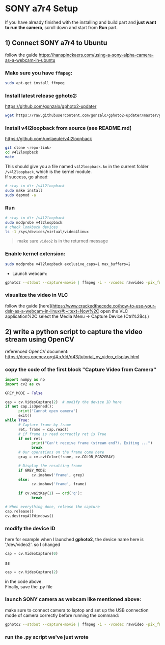 # SONY a7r4 Setup
If you have already finished with the installing and build part and **just want to run the camera**, scroll down and start from **Run** part.
## 1) Connect SONY a7r4 to Ubuntu

follow the guide https://hanspinckaers.com/using-a-sony-alpha-camera-as-a-webcam-in-ubuntu

### Make sure you have `ffmpeg`: 
```bash
sudo apt-get install ffmpeg
```
### Install latest release gphoto2: 
https://github.com/gonzalo/gphoto2-updater
```bash
wget https://raw.githubusercontent.com/gonzalo/gphoto2-updater/master/gphoto2-updater.sh && wget https://raw.githubusercontent.com/gonzalo/gphoto2-updater/master/.env && chmod +x gphoto2-updater.sh && sudo ./gphoto2-updater.sh
```

### Install v4l2loopback from source (see README.md)
https://github.com/umlaeute/v4l2loopback 
```bash
git clone <repo-link>
cd v4l2loopback
make
```
This should give you a file named `v4l2loopback.ko` in the current folder `/v4l2loopback`, which is the kernel module.  
If success, go ahead:
```bash
# stay in dir /v4l2loopback
sudo make install
sudo depmod -a
```
### Run
```bash
# stay in dir /v4l2loopback
sudo modprobe v4l2loopback
# check lookback devices
ls -1 /sys/devices/virtual/video4linux
```
> make sure `video2` is in the returned message
### Enable kernel extension: 
```bash
sudo modprobe v4l2loopback exclusive_caps=1 max_buffers=2
```
- Launch webcam:
```bash
gphoto2 --stdout --capture-movie | ffmpeg -i - -vcodec rawvideo -pix_fmt yuv420p -threads 8 -f v4l2 /dev/video2
```
### visualize the video in VLC
follow the guide [here](https://www.crackedthecode.co/how-to-use-your-dslr-as-a-webcam-in-linux/#:~:text=Now%2C open the VLC application%2C select the Media Menu -> Capture Device (Ctrl%2Bc).)

## 2) write a python script to capture the video stream using OpenCV
referenced OpenCV document: https://docs.opencv.org/4.x/dd/d43/tutorial_py_video_display.html
### copy the code of the first block "Capture Video from Camera"
```python
import numpy as np
import cv2 as cv

GREY_MODE = False

cap = cv.VideoCapture(2)  # modify the device ID here
if not cap.isOpened():
      print("Cannot open camera")
      exit()
while True:
      # Capture frame-by-frame
      ret, frame = cap.read()
      # if frame is read correctly ret is True
      if not ret:
            print("Can't receive frame (stream end?). Exiting ...")
            break
      # Our operations on the frame come here
      gray = cv.cvtColor(frame, cv.COLOR_BGR2GRAY)

      # Display the resulting frame
      if GREY_MODE:
            cv.imshow('frame', grey)
      else:
            cv.imshow('frame', frame)
            
      if cv.waitKey(1) == ord('q'):
            break

# When everything done, release the capture
cap.release()
cv.destroyAllWindows()
```
### modify the device ID  
here for example when I launched **gphoto2**, the device name here is '/dev/video2'. so I changed 
```python
cap = cv.VideoCapture(0)
```
as
```python
cap = cv.VideoCapture(2)
```
in the code above.  
Finally, save the .py file
### launch SONY camera as webcam like mentioned above:
make sure to connect camera to laptop and set up the USB connection mode of camera correctly before running the command:
```bash
gphoto2 --stdout --capture-movie | ffmpeg -i - -vcodec rawvideo -pix_fmt yuv420p -threads 8 -f v4l2 /dev/video2
```
### run the .py script we've just wrote